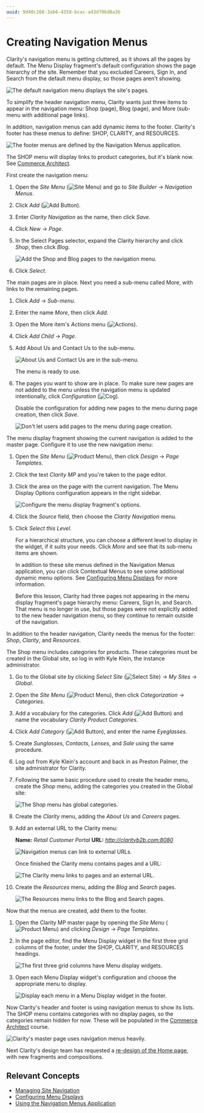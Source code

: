 ```yaml
---
uuid: 9d40c268-3ab6-4358-bcac-a43d706d8a3b
---
```

# Creating Navigation Menus

Clarity's navigation menu is getting cluttered, as it shows all the pages by default. The Menu Display fragment's default configuration shows the page hierarchy of the site. Remember that you excluded Careers, Sign In, and Search from the default menu display, so those pages aren't showing.

![The default navigation menu displays the site's pages.](./creating-navigation-menus/images/01.png)

To simplify the header navigation menu, Clarity wants just three items to appear in the navigation menu: Shop (page), Blog (page), and More (sub-menu with additional page links).

In addition, navigation menus can add dynamic items to the footer. Clarity's footer has these menus to define: SHOP, CLARITY, and RESOURCES.

![The footer menus are defined by the Navigation Menus application.](./creating-navigation-menus/images/06.png)

The SHOP menu will display links to product categories, but it's blank now. See [Commerce Architect](../../commerce-architect.md).

First create the navigation menu:

1. Open the *Site Menu* (![Site Menu](../../images/icon-product-menu.png)) and go to _Site Builder_ &rarr; _Navigation Menus_.

1. Click *Add* (![Add Button](../../images/icon-add.png)).

1. Enter _Clarity Navigation_ as the name, then click _Save_.

1. Click _New_ &rarr; _Page_.

1. In the Select Pages selector, expand the Clarity hierarchy and click _Shop_, then click _Blog_.

   ![Add the Shop and Blog pages to the navigation menu.](./creating-navigation-menus/images/02.png)

1. Click _Select_.

The main pages are in place. Next you need a sub-menu called More, with links to the remaining pages.

1. Click _Add_ &rarr; _Sub-menu_.

1. Enter the name _More_, then click _Add_.

1. Open the More item's *Actions* menu (![Actions](../../images/icon-actions.png)).

1. Click _Add Child_ &rarr; _Page_.

1. Add About Us and Contact Us to the sub-menu.

   ![About Us and Contact Us are in the sub-menu.](./creating-navigation-menus/images/03.png)

   The menu is ready to use.

1. The pages you want to show are in place. To make sure new pages are not added to the menu unless the navigation menu is updated intentionally, click *Configuration* (![Cog](../../images/icon-cog3.png)).

   Disable the configuration for adding new pages to the menu during page creation, then click _Save_.

   <!--If this configuration text is changed it will require a new screenshot: see https://liferay.slack.com/archives/CL9RTSZ52/p1695737943028559 -->

   ![Don't let users add pages to the menu during page creation.](./creating-navigation-menus/images/05.png)

The menu display fragment showing the current navigation is added to the master page. Configure it to use the new navigation menu:

1. Open the _Site Menu_ (![Product Menu](../../images/icon-product-menu.png)), then click _Design_ &rarr; _Page Templates_.

1. Click the text _Clarity MP_ and you're taken to the page editor.

1. Click the area on the page with the current navigation. The Menu Display Options configuration appears in the right sidebar.

   ![Configure the menu display fragment's options.](./creating-navigation-menus/images/04.png)

1. Click the _Source_ field, then choose the _Clarity Navigation_ menu.

1. Click _Select this Level_. 

   For a hierarchical structure, you can choose a different level to display in the widget, if it suits your needs. Click _More_ and see that its sub-menu items are shown.

   In addition to these site menus defined in the Navigation Menus application, you can click Contextual Menus to see some additional dynamic menu options. See [Configuring Menu Displays](https://learn.liferay.com/en/w/dxp/site-building/site-navigation/configuring-menu-displays) for more information.

   Before this lesson, Clarity had three pages not appearing in the menu display fragment's page hierarchy menu: Careers, Sign In, and Search. That menu is no longer in use, but those pages were not explicitly added to the new header navigation menu, so they continue to remain outside of the navigation.

In addition to the header navigation, Clarity needs the menus for the footer: *Shop*, *Clarity*, and *Resources*.

The Shop menu includes categories for products. These categories must be created in the Global site, so log in with Kyle Klein, the instance administrator.

1. Go to the Global site by clicking *Select Site* (![Select Site](../../images/icon-compass.png)) &rarr; *My Sites* &rarr; *Global*.

1. Open the _Site Menu_ (![Product Menu](../../images/icon-product-menu.png)), then click _Categorization_ &rarr; _Categories_.

1. Add a vocabulary for the categories. Click *Add* (![Add Button](../../images/icon-plus.png)) and name the vocabulary *Clarity Product Categories*.

1. Click *Add Category* (![Add Button](../../images/icon-add.png)), and enter the name *Eyeglasses*. 

1. Create *Sunglasses*, *Contacts*, *Lenses*, and *Sale* using the same procedure.

1. Log out from Kyle Klein's account and back in as Preston Palmer, the site administrator for Clarity.

1. Following the same basic procedure used to create the header menu, create the *Shop* menu, adding the categories you created in the Global site:

   ![The Shop menu has global categories.](./creating-navigation-menus/images/07.png)

1. Create the *Clarity* menu, adding the *About Us* and *Careers* pages.

1. Add an external URL to the Clarity menu: 

   **Name:** *Retail Customer Portal*
   **URL:** *http://clarityb2b.com:8080*
   <!-- Update above link to the actual site address -->

   ![Navigation menus can link to external URLs.](./creating-navigation-menus/images/10.png)

   Once finished the Clarity menu contains pages and a URL:

   ![The Clarity menu links to pages and an external URL.](./creating-navigation-menus/images/08.png)

1. Create the *Resources* menu, adding the *Blog* and *Search* pages.

   ![The Resources menu links to the Blog and Search pages.](./creating-navigation-menus/images/09.png)

Now that the menus are created, add them to the footer.

1. Open the Clarity MP master page by opening the _Site Menu_ (![Product Menu](../../images/icon-product-menu.png)) and clicking _Design_ &rarr; _Page Templates_.

1. In the page editor, find the Menu Display widget in the first three grid columns of the footer, under the SHOP, CLARITY, and RESOURCES headings. 

   ![The first three grid columns have Menu display widgets.](./creating-navigation-menus/images/13.png)

1. Open each Menu Display widget's configuration and choose the appropriate menu to display.

   ![Display each menu in a Menu Display widget in the footer.](./creating-navigation-menus/images/11.png)

Now Clarity's header and footer is using navigation menus to show its lists. The SHOP menu contains categories with no display pages, so the categories remain hidden for now. These will be populated in the [Commerce Architect](../../commerce-architect.md) course.

![Clarity's master page uses navigation menus heavily.](./creating-navigation-menus/images/12.png)

Next Clarity's design team has requested a [re-design of the Home page](./designing-the-home-page.md), with new fragments and compositions.

## Relevant Concepts

* [Managing Site Navigation](https://learn.liferay.com/en/w/dxp/site-building/site-navigation/managing-site-navigation)
* [Configuring Menu Displays](https://learn.liferay.com/en/w/dxp/site-building/site-navigation/configuring-menu-displays)
* [Using the Navigation Menus Application](https://learn.liferay.com/en/w/dxp/site-building/site-navigation/using-the-navigation-menus-application)

